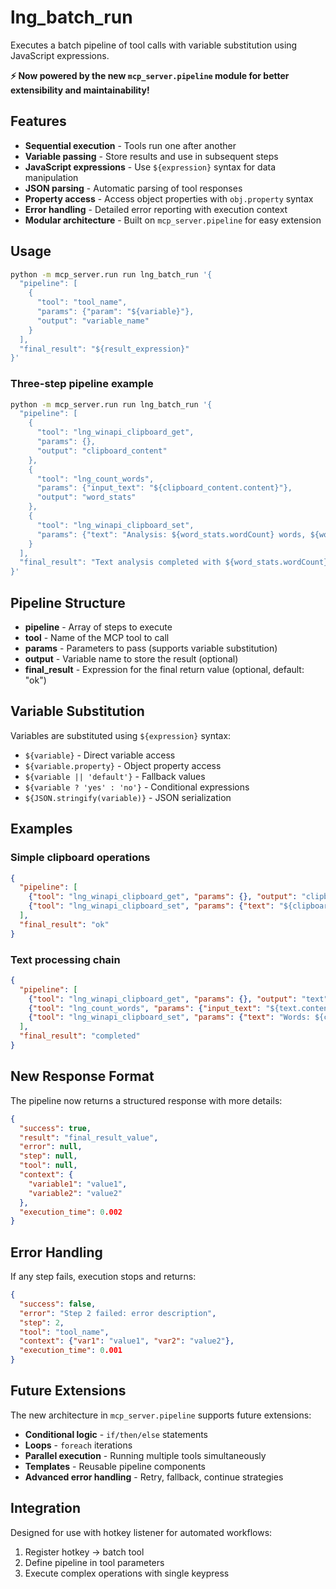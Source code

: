 # lng_batch_run

Executes a batch pipeline of tool calls with variable substitution using JavaScript expressions.

**⚡ Now powered by the new `mcp_server.pipeline` module for better extensibility and maintainability!**

## Features

- **Sequential execution** - Tools run one after another
- **Variable passing** - Store results and use in subsequent steps
- **JavaScript expressions** - Use `${expression}` syntax for data manipulation
- **JSON parsing** - Automatic parsing of tool responses
- **Property access** - Access object properties with `obj.property` syntax
- **Error handling** - Detailed error reporting with execution context
- **Modular architecture** - Built on `mcp_server.pipeline` for easy extension

## Usage

```bash
python -m mcp_server.run run lng_batch_run '{
  "pipeline": [
    {
      "tool": "tool_name",
      "params": {"param": "${variable}"},
      "output": "variable_name"
    }
  ],
  "final_result": "${result_expression}"
}'
```

### Three-step pipeline example

```bash
python -m mcp_server.run run lng_batch_run '{
  "pipeline": [
    {
      "tool": "lng_winapi_clipboard_get",
      "params": {},
      "output": "clipboard_content"
    },
    {
      "tool": "lng_count_words",
      "params": {"input_text": "${clipboard_content.content}"},
      "output": "word_stats"
    },
    {
      "tool": "lng_winapi_clipboard_set",
      "params": {"text": "Analysis: ${word_stats.wordCount} words, ${word_stats.charactersWithSpaces} chars"}
    }
  ],
  "final_result": "Text analysis completed with ${word_stats.wordCount} words"
}'
```

## Pipeline Structure

- **pipeline** - Array of steps to execute
- **tool** - Name of the MCP tool to call
- **params** - Parameters to pass (supports variable substitution)
- **output** - Variable name to store the result (optional)
- **final_result** - Expression for the final return value (optional, default: "ok")

## Variable Substitution

Variables are substituted using `${expression}` syntax:

- `${variable}` - Direct variable access
- `${variable.property}` - Object property access
- `${variable || 'default'}` - Fallback values
- `${variable ? 'yes' : 'no'}` - Conditional expressions
- `${JSON.stringify(variable)}` - JSON serialization

## Examples

### Simple clipboard operations
```json
{
  "pipeline": [
    {"tool": "lng_winapi_clipboard_get", "params": {}, "output": "clipboard_text"},
    {"tool": "lng_winapi_clipboard_set", "params": {"text": "${clipboard_text.content}"}}
  ],
  "final_result": "ok"
}
```

### Text processing chain
```json
{
  "pipeline": [
    {"tool": "lng_winapi_clipboard_get", "params": {}, "output": "text"},
    {"tool": "lng_count_words", "params": {"input_text": "${text.content}"}, "output": "count"},
    {"tool": "lng_winapi_clipboard_set", "params": {"text": "Words: ${count.wordCount}"}}
  ],
  "final_result": "completed"
}
```

## New Response Format

The pipeline now returns a structured response with more details:

```json
{
  "success": true,
  "result": "final_result_value",
  "error": null,
  "step": null,
  "tool": null,
  "context": {
    "variable1": "value1",
    "variable2": "value2"
  },
  "execution_time": 0.002
}
```

## Error Handling

If any step fails, execution stops and returns:
```json
{
  "success": false,
  "error": "Step 2 failed: error description",
  "step": 2,
  "tool": "tool_name",
  "context": {"var1": "value1", "var2": "value2"},
  "execution_time": 0.001
}
```

## Future Extensions

The new architecture in `mcp_server.pipeline` supports future extensions:

- **Conditional logic** - `if/then/else` statements
- **Loops** - `foreach` iterations
- **Parallel execution** - Running multiple tools simultaneously
- **Templates** - Reusable pipeline components
- **Advanced error handling** - Retry, fallback, continue strategies

## Integration

Designed for use with hotkey listener for automated workflows:
1. Register hotkey → batch tool
2. Define pipeline in tool parameters
3. Execute complex operations with single keypress
